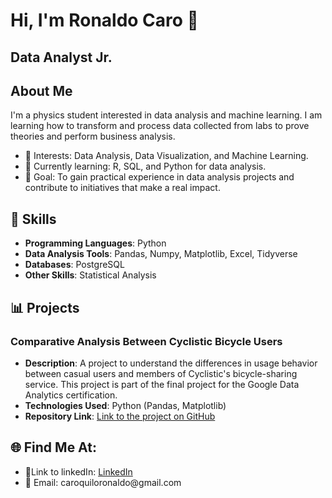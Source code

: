 <!DOCTYPE html>
<html lang="en">
<head>
    <meta charset="UTF-8">
    <meta name="viewport" content="width=device-width, initial-scale=1.0">
</head>
<body>

<h1>Hi, I'm Ronaldo Caro 👋</h1>

<h2>Data Analyst Jr.</h2>

<h2>About Me</h2>

<p>I'm a physics student interested in data analysis and machine learning. I am learning how to transform and process data collected from labs to prove theories and perform business analysis.</p>
<ul>
    <li>🧠 Interests: Data Analysis, Data Visualization, and Machine Learning.</li>
    <li>🌱 Currently learning: R, SQL, and Python for data analysis.</li>
    <li>🎯 Goal: To gain practical experience in data analysis projects and contribute to initiatives that make a real impact.</li>
</ul>

<h2>🔧 Skills</h2>

<ul>
    <li><strong>Programming Languages</strong>: Python</li>
    <li><strong>Data Analysis Tools</strong>: Pandas, Numpy, Matplotlib, Excel, Tidyverse</li>
    <li><strong>Databases</strong>: PostgreSQL</li>
    <li><strong>Other Skills</strong>: Statistical Analysis</li>
</ul>

<h2>📊 Projects</h2>

<h3>Comparative Analysis Between Cyclistic Bicycle Users</h3>
<ul>
    <li><strong>Description</strong>: A project to understand the differences in usage behavior between casual users and members of Cyclistic's bicycle-sharing service. This project is part of the final project for the Google Data Analytics certification.</li>
    <li><strong>Technologies Used</strong>: Python (Pandas, Matplotlib)</li>
    <li><strong>Repository Link</strong>: <a href="https://github.com/RonaldoCaro/Final-Proyect-Google-Data-Analytics">Link to the project on GitHub</a></li>
</ul>

<h2>🌐 Find Me At:</h2>

<ul>
    <li>🔗Link to linkedIn: <a href="https://www.linkedin.com/in/ronaldo-manuel-caro-quilo-6a266a2b7">LinkedIn</a></li>
    <li>📧 Email: caroquiloronaldo@gmail.com
</ul>

</body>
</html>
